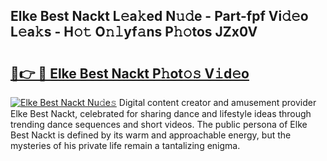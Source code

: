 ## Elke Best Nackt L𝚎a𝚔ed N𝚞𝚍e - Part-fpf Vi𝚍𝚎o L𝚎a𝚔s - H𝚘𝚝 O𝚗𝚕yf𝚊ns P𝚑𝚘tos JZx0V

# <h2><a href="http://kf8h1nt.oniu.top/?m=Elke+Best+Nackt">🔗👉 🔴 Elke Best Nackt P𝚑ot𝚘𝚜 V𝚒d𝚎o</a></h2>

[![Elke Best Nackt Nu𝚍e𝚜](https://i.imgur.com/0qMVB7G.gif)](http://kf8h1nt.oniu.top/?m=Elke+Best+Nackt)
Digital content creator and amusement provider Elke Best Nackt, celebrated for sharing dance and lifestyle ideas through trending dance sequences and short videos. The public persona of Elke Best Nackt is defined by its warm and approachable energy, but the mysteries of his private life remain a tantalizing enigma.  

